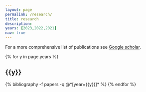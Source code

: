 ```yaml
---
layout: page
permalink: /research/
title: research
description:
years: [2023,2022,2021]
nav: true
---
```


For a more comprehensive list of publications see <a href="https://scholar.google.com/citations?user=js1EQ8oAAAAJ&hl=en&oi=ao" target="blank">Google scholar</a>.

<div class="publications">

{% for y in page.years %}
  <h2 class="year">{{y}}</h2>
  {% bibliography -f papers -q @*[year={{y}}]* %}
{% endfor %}

</div>


